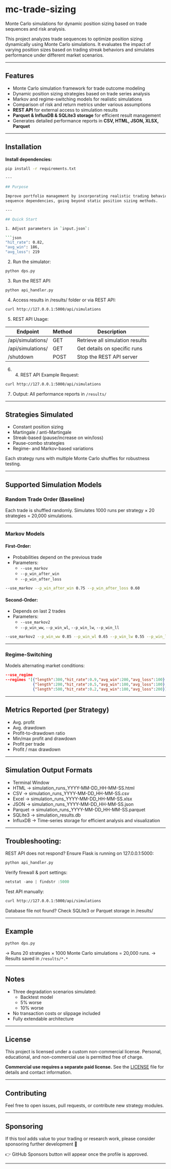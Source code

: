 # mc-trade-sizing

Monte Carlo simulations for dynamic position sizing based on trade sequences
and risk analysis.

This project analyzes trade sequences to optimize position sizing dynamically
using Monte Carlo simulations. It evaluates the impact of varying position
sizes based on trading streak behaviors and simulates performance under
different market scenarios.

---

## Features  

- Monte Carlo simulation framework for trade outcome modeling
- Dynamic position sizing strategies based on trade series analysis
- Markov and regime-switching models for realistic simulations
- Comparison of risk and return metrics under various assumptions
- **REST API** for external access to simulation results
- **Parquet & InfluxDB & SQLite3 storage** for efficient result management
- Generates detailed performance reports in **CSV, HTML, JSON, XLSX, Parquet**

---

## Installation

**Install dependencies:**
```bash
pip install -r requirements.txt

---

## Purpose

Improve portfolio management by incorporating realistic trading behavior and
sequence dependencies, going beyond static position sizing methods.

---

## Quick Start

1. Adjust parameters in `input.json`:

```json
"hit_rate": 0.82,
"avg_win": 186,
"avg_loss": 219
```

2. Run the simulator:

```bash
python dps.py
```

3. Run the REST API:

```bash
python api_handler.py
```

4. Access results in /results/ folder or via REST API:

```bash
curl http://127.0.0.1:5000/api/simulations
```

5. REST API Usage:

| Endpoint               | Method | Description                        |
|------------------------|--------|------------------------------------|
| /api/simulations/     | GET    | Retrieve all simulation results  |
| /api/simulations/<id> | GET    | Get details on specific runs     |
| /shutdown            | POST   | Stop the REST API server         |


6. 4. REST API Example Request:
```bash
curl http://127.0.0.1:5000/api/simulations
```

7. Output: All performance reports in `/results/`

---

## Strategies Simulated

- Constant position sizing  
- Martingale / anti-Martingale  
- Streak-based (pause/increase on win/loss)
- Pause-combo strategies
- Regime- and Markov-based variations

Each strategy runs with multiple Monte Carlo shuffles for robustness testing.

---

## Supported Simulation Models

### Random Trade Order (Baseline)

Each trade is shuffled randomly. Simulates 1000 runs per strategy × 20
strategies = 20,000 simulations.

---

### Markov Models

#### First-Order:
- Probabilities depend on the previous trade
- Parameters:
  - `--use_markov`
  - `--p_win_after_win`
  - `--p_win_after_loss`

```bash
--use_markov --p_win_after_win 0.75 --p_win_after_loss 0.60
```

#### Second-Order:
- Depends on last 2 trades
- Parameters:
  - `--use_markov2`
  - `--p_win_ww`, `--p_win_wl`, `--p_win_lw`, `--p_win_ll`

```bash
--use_markov2 --p_win_ww 0.85 --p_win_wl 0.65 --p_win_lw 0.55 --p_win_ll 0.30
```

---

### Regime-Switching

Models alternating market conditions:

```json
--use_regime
--regimes '[{"length":300,"hit_rate":0.9,"avg_win":200,"avg_loss":100},
            {"length":200,"hit_rate":0.5,"avg_win":100,"avg_loss":100},
            {"length":500,"hit_rate":0.2,"avg_win":100,"avg_loss":200}]'
```

---

## Metrics Reported (per Strategy)

- Avg. profit
- Avg. drawdown
- Profit-to-drawdown ratio
- Min/max profit and drawdown
- Profit per trade
- Profit / max drawdown

---

## Simulation Output Formats
- Terminal Window
- HTML → simulation_runs_YYYY-MM-DD_HH-MM-SS.html
- CSV → simulation_runs_YYYY-MM-DD_HH-MM-SS.csv
- Excel → simulation_runs_YYYY-MM-DD_HH-MM-SS.xlsx
- JSON → simulation_runs_YYYY-MM-DD_HH-MM-SS.json
- Parquet → simulation_runs_YYYY-MM-DD_HH-MM-SS.parquet
- SQLite3 → simulation_results.db
- InfluxDB → Time-series storage for efficient analysis and visualization

---

## Troubleshooting:

REST API does not respond? Ensure Flask is running on 127.0.0.1:5000:

```bash
python api_handler.py
```

Verify firewall & port settings:
```Powershell
netstat -ano | findstr :5000
```

Test API manually:
```bash
curl http://127.0.0.1:5000/api/simulations
```

Database file not found? Check SQLite3 or Parquet storage in /results/

---

## Example

```bash
python dps.py
```

→ Runs 20 strategies × 1000 Monte Carlo simulations = 20,000 runs.
→ Results saved in `/results/*.*`

---

## Notes

- Three degradation scenarios simulated:
  - Backtest model
  - 5% worse
  - 10% worse
- No transaction costs or slippage included
- Fully extendable architecture  

---

## License

This project is licensed under a custom non-commercial license.
Personal, educational, and non-commercial use is permitted free of charge.

**Commercial use requires a separate paid license.**
See the [LICENSE](./LICENSE) file for details and contact information.

---

## Contributing

Feel free to open issues, pull requests, or contribute new strategy modules.

---

## Sponsoring

If this tool adds value to your trading or research work, please consider
sponsoring further development 🙏

👉 GitHub Sponsors button will appear once the profile is approved.

---

